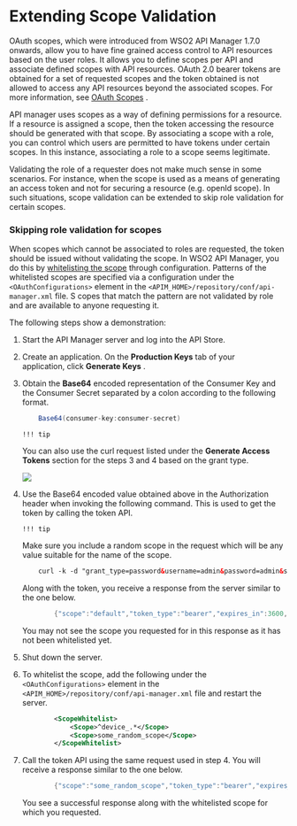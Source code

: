 # Extending Scope Validation

OAuth scopes, which were introduced from WSO2 API Manager 1.7.0 onwards, allow you to have fine grained access control to API resources based on the user roles. It allows you to define scopes per API and associate defined scopes with API resources. OAuth 2.0 bearer tokens are obtained for a set of requested scopes and the token obtained is not allowed to access any API resources beyond the associated scopes. For more information, see [OAuth Scopes](https://docs.wso2.com/display/AM210/Key+Concepts#KeyConcepts-OAuthscopes) .

API manager uses scopes as a way of defining permissions for a resource. If a resource is assigned a scope, then the token accessing the resource should be generated with that scope. By associating a scope with a role, you can control which users are permitted to have tokens under certain scopes. In this instance, associating a role to a scope seems legitimate.

Validating the role of a requester does not make much sense in some scenarios. For instance, when the scope is used as a means of generating an access token and not for securing a resource (e.g. openId scope). In such situations, scope validation can be extended to skip role validation for certain scopes.

### Skipping role validation for scopes

When scopes which cannot be associated to roles are requested, the token should be issued without validating the scope. In WSO2 API Manager, you do this by [whitelisting the scope](https://docs.wso2.com/display/AM260/Key+Concepts#KeyConcepts-Scopewhitelisting) through configuration. Patterns of the whitelisted scopes are specified via a configuration under the `<OAuthConfigurations>` element in the `<APIM_HOME>/repository/conf/api-manager.xml` file. S copes that match the pattern are not validated by role and are available to anyone requesting it.

The following steps show a demonstration:

1.  Start the API Manager server and log into the API Store.
2.  Create an application. On the **Production Keys** tab of your application, click **Generate Keys** .
3.  Obtain the **Base64** encoded representation of the Consumer Key and the Consumer Secret separated by a colon according to the following format.

    ``` java
        Base64(consumer-key:consumer-secret)
    ```

        !!! tip
    You can also use the curl request listed under the **Generate Access Tokens** section for the steps 3 and 4 based on the grant type.


    ![](/assets/attachments/103334763/103334764.png)
4.  Use the Base64 encoded value obtained above in the Authorization header when invoking the following command. This is used to get the token by calling the token API.

        !!! tip
    Make sure you include a random scope in the request which will be any value suitable for the name of the scope.


    ``` xml
        curl -k -d "grant_type=password&username=admin&password=admin&scope=some_random_scope" -H "Authorization: Basic WmRFUFBvZmZwYVFnR25ScG5iZldtcUtSS3IwYTpSaG5ocEVJYUVCMEN3T1FReWpiZTJwaDBzc1Vh" -H "Content-Type: application/x-www-form-urlencoded" https://10.100.0.3:8243/token
    ```

    Along with the token, you receive a response from the server similar to the one below.

    ``` java
            {"scope":"default","token_type":"bearer","expires_in":3600,"refresh_token":"23fac44e9b7e1ae95a33b85f4f26decd","access_token":"9474fa104ccb196303f41c8a5ee6f48"}
    ```

    You may not see the scope you requested for in this response as it has not been whitelisted yet.

5.  Shut down the server.

6.  To whitelist the scope, add the following under the `<OAuthConfigurations>` element in the `<APIM_HOME>/repository/conf/api-manager.xml` file and restart the server.

    ``` xml
            <ScopeWhitelist>
                <Scope>^device_.*</Scope>
                <Scope>some_random_scope</Scope>
            </ScopeWhitelist>
    ```

7.  Call the token API using the same request used in step 4. You will receive a response similar to the one below.

    ``` java
            {"scope":"some_random_scope","token_type":"bearer","expires_in":3600,"refresh_token":"59e6676db0addca46e68991e44f2b8b8","access_token":"48855d444db883171c347fa21ba77e8"}
    ```

    You see a successful response along with the whitelisted scope for which you requested.


